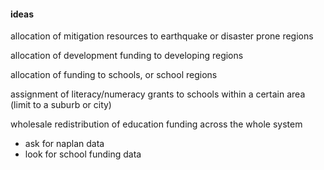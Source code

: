 #### ideas

allocation of mitigation resources to earthquake or disaster prone regions

allocation of development funding to developing regions

allocation of funding to schools, or school regions

assignment of literacy/numeracy grants to schools within a certain area (limit to a suburb or city)

wholesale redistribution of education funding across the whole system
- ask for naplan data
- look for school funding data


